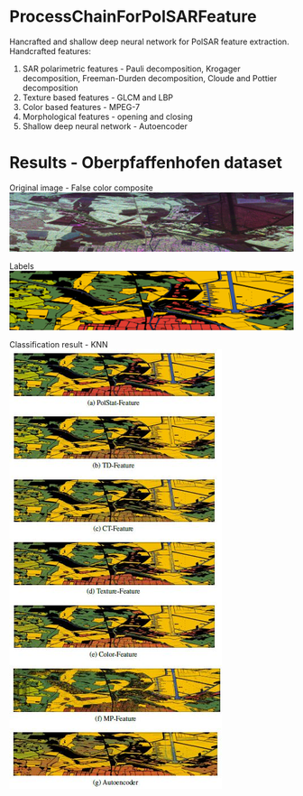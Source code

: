 # ProcessChainForPolSARFeature
Hancrafted and shallow deep neural network for PolSAR feature extraction.\
Handcrafted features:
1. SAR polarimetric features - Pauli decomposition, Krogager decomposition, Freeman-Durden decomposition, Cloude and Pottier decomposition
2. Texture based features - GLCM and LBP
3. Color based features - MPEG-7
4. Morphological features - opening and closing
5. Shallow deep neural network - Autoencoder

# Results - Oberpfaffenhofen dataset

Original image - False color composite
![Original](https://github.com/AnupamaRajkumar/PolSARFeatureExtraction/blob/master/Artifacts/Original.png)

Labels 
![Labels](https://github.com/AnupamaRajkumar/PolSARFeatureExtraction/blob/master/Artifacts/LabelMap.png)

Classification result - KNN\
![Result](https://github.com/AnupamaRajkumar/PolSARFeatureExtraction/blob/master/Artifacts/FeatureExtractionResult.JPG)




